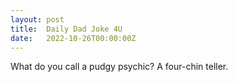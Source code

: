 ```yaml
---
layout: post
title:  Daily Dad Joke 4U
date:   2022-10-26T00:00:00Z
---
```

What do you call a pudgy psychic? A four-chin teller.
